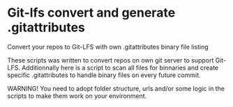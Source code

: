 # Git-lfs convert and generate .gitattributes

Convert your repos to Git-LFS with own .gitattributes binary file listing

These scripts was written to convert repos on own git server to support Git-LFS. Additionnally here is a script to scan all files for binnaries and create specific .gitattributes to handle binary files on every future commit.

WARNING! You need to adopt folder structure, urls and/or some logic in the scripts to make them work on your environment.